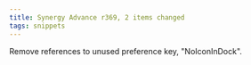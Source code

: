 ```yaml
---
title: Synergy Advance r369, 2 items changed
tags: snippets
---
```


Remove references to unused preference key, "NoIconInDock".
